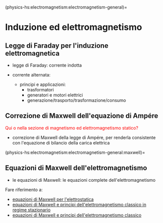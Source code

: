 (physics-hs:electromagnetism:electromagnetism-general)=
# Induzione ed elettromagnetismo

## Legge di Faraday per l'induzione elettromagnetica

- legge di Faraday: corrente indotta

- corrente alternata:
  - principi e applicazioni:
    - trasformatori
    - generatori e motori elettrici
    - generazione/trasporto/trasformazione/consumo

## Correzione di Maxwell dell'equazione di Ampére
<span style="color:red"> Qui o nella sezione di magnetismo ed elettromagnetismo statico? </span>
- correzione di Maxwell della legge di Ampére, per renderla consistente con l'equazione di bilancio della carica elettrica

(physics-hs:electromagnetism:electromagnetism-general:maxwell)=
## Equazioni di Maxwell dell'elettromagnetismo
- le equazioni di Maxwell: le equazioni complete dell'elettromagnetismo

Fare riferimento a:
- [equazioni di Maxwell per l'elettrostatica](physics-hs:electromagnetism:electrostatics:maxwell)
- [equazioni di Maxwell e principi dell'elettromagnetismo classico in regime stazionario](physics-hs:electromagnetism:electromagnetism-steady:maxwell)
- [equazioni di Maxwell e principi dell'elettromagnetismo classico](physics-hs:electromagnetism:electromagnetism-general:maxwell)


